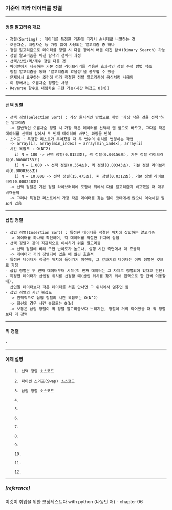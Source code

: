 ### 기준에 따라 데이터를 정렬
--------------------------------------------------------------------------------------------------------------------------------  
#### 정렬 알고리즘 개요
	- 정렬(Sorting) : 데이터를 특정한 기준에 따라서 순서대로 나열하는 것
 	- 오름차순, 내림차순 등 가장 많이 사용되는 알고리즘 중 하나
  	- 정렬 알고리즘으로 데이터를 정렬 시 다음 장에서 배울 이진 탐색(Binary Search) 가능
   	- 정렬 알고리즘은 이진 탐색의 전처리 과정
	- 선택/삽입/퀵/계수 정렬 다룰 것
	- 파이썬에서 제공하는 기본 정렬 라이브러리를 적용한 효과적인 정렬 수행 방법 학습
	- 정렬 알고리즘을 통해 '알고리즘의 효율성'을 공부할 수 있음
	- 문제에서 요구하는 조건에 따라 적절한 정렬 알고리즘이 공식처럼 사용됨
	- 이 장에서는 오름차순 정렬만 사용
	- Reverse 함수로 내림차순 구현 가능(시간 복잡도 O(N))

--------------------------------------------------------------------------------------------------------------------------------  
#### 선택 정렬
	- 선택 정렬(Selection Sort) : 가장 원시적인 방법으로 매번 '가장 작은 것을 선택'하는 알고리즘
 	  -> 일반적인 오름차순 정렬 시 가장 작은 데이터를 선택해 맨 앞으로 바꾸고, 그다음 작은 데이터를 선택해 앞에서 두 번째 데이터와 바꾸는 과정을 반복
	- 스와프 : 특정한 리스트가 주어졌을 때 두 변수의 위치를 변경하는 작업
	  -> array[i], array[min_index] = array[min_index], array[i]
	- 시간 복잡도 : O(N^2)
 		i) N = 100 -> 선택 정렬(0.0123초), 퀵 정렬(0.00156초), 기본 정렬 라이브러리(0.00000753초)
		i) N = 1,000 -> 선택 정렬(0.354초), 퀵 정렬(0.00343초), 기본 정렬 라이브러리(0.0000365초)
		i) N = 10,000 -> 선택 정렬(15.475초), 퀵 정렬(0.0312초), 기본 정렬 라이브러리(0.000248초)
	  -> 선택 정렬은 기본 정렬 라이브러리에 포함해 뒤에서 다룰 알고리즘과 비교했을 때 매우 비효율적
	  -> 그러나 특정한 리스트에서 가장 작은 데이터를 찾는 일이 코테에서 많으니 익숙해질 필요가 있음

--------------------------------------------------------------------------------------------------------------------------------  
#### 삽입 정렬
	- 삽입 정렬(Insertion Sort) : 특정한 데이터를 적절한 위치에 삽입하는 알고리즘
	  -> 데이터를 하나씩 확인하며, 각 데이터를 적절한 위치에 삽입
	- 선택 정렬과 같이 직관적으로 이해하기 쉬운 알고리즘
	  -> 선택 정렬에 비해 구현 난이도가 높으나, 실행 시간 측면에서 더 효율적
	  -> 데이터가 거의 정렬되어 있을 때 훨씬 효율적
	- 특정한 데이터가 적절한 위치에 들어가기 이전에, 그 앞까지의 데이터는 이미 정렬된 것으로 가정
	- 삽입 정렬은 두 번째 데이터부터 시작(첫 번째 데이터는 그 자체로 정렬되어 있다고 판단)
	- 특정한 데이터가 삽입될 위치를 선정할 때(삽입 위치를 찾기 위해 왼쪽으로 한 칸씩 이동할 때),
	  삽입될 데이터보다 작은 데이터를 처음 만나면 그 위치에서 멈추면 됨
	- 삽입 정렬의 시간 복잡도
	  -> 원칙적으로 삽입 정렬의 시간 복잡도는 O(N^2)
	  -> 최선의 경우 시간 복잡도는 O(N)
	  -> 보통은 삽입 정렬이 퀵 정렬 알고리즘보다 느리지만, 정렬이 거의 되어있을 때 퀵 정렬보다 더 강력

--------------------------------------------------------------------------------------------------------------------------------
#### 퀵 정렬
	- 

--------------------------------------------------------------------------------------------------------------------------------
#### 예제 설명
		1. 선택 정렬 소스코드
 
 		2. 파이썬 스와프(Swap) 소스코드

		3. 삽입 정렬 소스코드

		4. 

		5. 

		6. 

		7. 

		8. 

		9. 

		10. 

		11. 

		12. 
		
--------------------------------------------------------------------------------------------------------------------------------
##### [reference]
이것이 취업을 위한 코딩테스트다 with python (나동빈 저) - chapter 06



